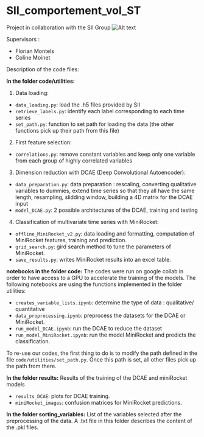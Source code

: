 # SII_comportement_vol_ST

Project in collaboration with the SII Group ![Alt text](https://upload.wikimedia.org/wikipedia/fr/thumb/7/72/SII_logo.jpg/640px-SII_logo.jpg)

Supervisors : 
- Florian Montels
- Coline Moinet

Description of the code files: 

**In the folder code/utilities:** 
  1) Data loading: 
  - `data_loading.py`: load the .h5 files provided by SII 
  - `retrieve_labels.py`: identify each label corresponding to each time series
  - `set_path.py`: function to set path for loading the data (the other functions pick up their path from this file)

  2) First feature selection: 
  - `correlations.py`: remove constant variables and keep only one variable from each group of highly correlated variables

  3) Dimension reduction with DCAE (Deep Convolutional Autoencoder): 
  - `data_preparation.py`: data preparation : rescaling, converting qualitative variables to dummies, extend time series so that they all have the same length, resampling, slidding window, building a 4D matrix for the DCAE input
  - `model_DCAE.py`: 2 possible architectures of the DCAE, training and testing
  
  4) Classification of multivariate time series with MiniRocket:
  - `offline_MiniRocket_v2.py`: data loading and formatting, computation of MiniRocket features, training and prediction.
  - `grid_search.py`:  gird search method to tune the parameters of MiniRocket. 
  - `save_results.py`: writes MiniRocket results into an excel table.
 
**notebooks in the folder code:**
The codes were run on google collab in order to have access to a GPU to accelerate the training of the models. The following notebooks are using the functions implemented in the folder utilities:
  - `creates_variable_lists.ipynb`: determine the type of data : qualitative/ quantitative
  - `data_proprocessing.ipynb`: preprocess the datasets for the DCAE or MiniRocket.
  - `run_model_DCAE.ipynb`: run the DCAE to reduce the dataset
  - `run_model_MiniRocket.ipynb`: run the model MiniRocket and predicts the classification.
 
To re-use our codes, the first thing to do is to modify the path defined in the file `code/utilities/set_path.py`. Once this path is set, all other files pick up the path from there. 

**In the folder results:** Results of the training of the DCAE and miniRocket models
  - `results_DCAE`: plots for DCAE training.
  - `miniRocket_images`: confusion matrices for MiniRocket predictions. 
  
**In the folder sorting_variables:** List of the variables selected after the preprocessing of the data. A .txt file in this folder describes the content of the .pkl files.


